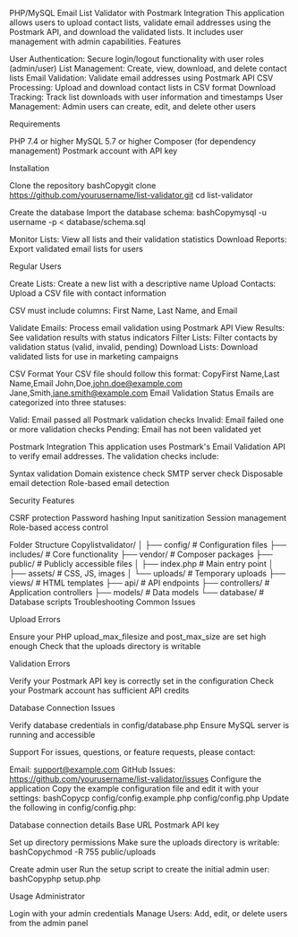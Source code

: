 PHP/MySQL Email List Validator with Postmark Integration
This application allows users to upload contact lists, validate email addresses using the Postmark API, and download the validated lists. It includes user management with admin capabilities.
Features

User Authentication: Secure login/logout functionality with user roles (admin/user)
List Management: Create, view, download, and delete contact lists
Email Validation: Validate email addresses using Postmark API
CSV Processing: Upload and download contact lists in CSV format
Download Tracking: Track list downloads with user information and timestamps
User Management: Admin users can create, edit, and delete other users

Requirements

PHP 7.4 or higher
MySQL 5.7 or higher
Composer (for dependency management)
Postmark account with API key

Installation

Clone the repository
bashCopygit clone https://github.com/yourusername/list-validator.git
cd list-validator

Create the database
Import the database schema:
bashCopymysql -u username -p < database/schema.sql

Monitor Lists: View all lists and their validation statistics
Download Reports: Export validated email lists for users

Regular Users

Create Lists: Create a new list with a descriptive name
Upload Contacts: Upload a CSV file with contact information

CSV must include columns: First Name, Last Name, and Email


Validate Emails: Process email validation using Postmark API
View Results: See validation results with status indicators
Filter Lists: Filter contacts by validation status (valid, invalid, pending)
Download Lists: Download validated lists for use in marketing campaigns

CSV Format
Your CSV file should follow this format:
CopyFirst Name,Last Name,Email
John,Doe,john.doe@example.com
Jane,Smith,jane.smith@example.com
Email Validation Status
Emails are categorized into three statuses:

Valid: Email passed all Postmark validation checks
Invalid: Email failed one or more validation checks
Pending: Email has not been validated yet

Postmark Integration
This application uses Postmark's Email Validation API to verify email addresses. The validation checks include:

Syntax validation
Domain existence check
SMTP server check
Disposable email detection
Role-based email detection

Security Features

CSRF protection
Password hashing
Input sanitization
Session management
Role-based access control

Folder Structure
Copylistvalidator/
│
├── config/                  # Configuration files
├── includes/                # Core functionality
├── vendor/                  # Composer packages
├── public/                  # Publicly accessible files
│   ├── index.php            # Main entry point
│   ├── assets/              # CSS, JS, images
│   └── uploads/             # Temporary uploads
├── views/                   # HTML templates
├── api/                     # API endpoints
├── controllers/             # Application controllers
├── models/                  # Data models
└── database/                # Database scripts
Troubleshooting
Common Issues

Upload Errors

Ensure your PHP upload_max_filesize and post_max_size are set high enough
Check that the uploads directory is writable


Validation Errors

Verify your Postmark API key is correctly set in the configuration
Check your Postmark account has sufficient API credits


Database Connection Issues

Verify database credentials in config/database.php
Ensure MySQL server is running and accessible



Support
For issues, questions, or feature requests, please contact:

Email: support@example.com
GitHub Issues: https://github.com/yourusername/list-validator/issues Configure the application
Copy the example configuration file and edit it with your settings:
bashCopycp config/config.example.php config/config.php
Update the following in config/config.php:

Database connection details
Base URL
Postmark API key




Set up directory permissions
Make sure the uploads directory is writable:
bashCopychmod -R 755 public/uploads

Create admin user
Run the setup script to create the initial admin user:
bashCopyphp setup.php


Usage
Administrator

Login with your admin credentials
Manage Users: Add, edit, or delete users from the admin panel